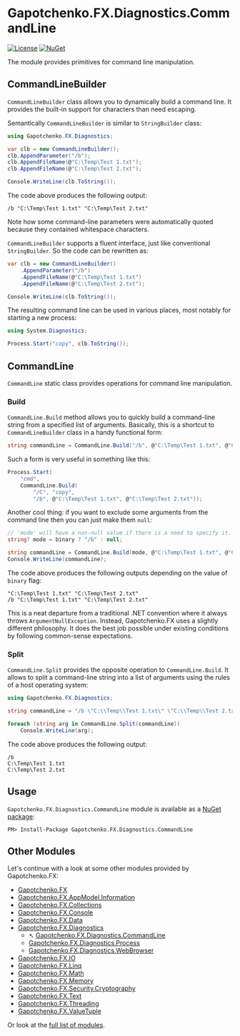 ﻿# Gapotchenko.FX.Diagnostics.CommandLine

[![License](https://img.shields.io/badge/license-MIT-green.svg)](../../LICENSE)
[![NuGet](https://img.shields.io/nuget/v/Gapotchenko.FX.Diagnostics.CommandLine.svg)](https://www.nuget.org/packages/Gapotchenko.FX.Diagnostics.CommandLine)

The module provides primitives for command line manipulation.

## CommandLineBuilder

`CommandLineBuilder` class allows you to dynamically build a command line.
It provides the built-in support for characters than need escaping.

Semantically `CommandLineBuilder` is similar to `StringBuilder` class:

``` C#
using Gapotchenko.FX.Diagnostics;

var clb = new CommandLineBuilder();
clb.AppendParameter("/b");
clb.AppendFileName(@"C:\Temp\Test 1.txt");
clb.AppendFileName(@"C:\Temp\Test 2.txt");

Console.WriteLine(clb.ToString());
```

The code above produces the following output:

```
/b "C:\Temp\Test 1.txt" "C:\Temp\Test 2.txt"
```

Note how some command-line parameters were automatically quoted because they contained whitespace characters.

`CommandLineBuilder` supports a fluent interface, just like conventional `StringBuilder`.
So the code can be rewritten as:

``` C#
var clb = new CommandLineBuilder()
    .AppendParameter("/b")
    .AppendFileName(@"C:\Temp\Test 1.txt")
    .AppendFileName(@"C:\Temp\Test 2.txt");

Console.WriteLine(clb.ToString());
```

The resulting command line can be used in various places, most notably for starting a new process:

``` C#
using System.Diagnostics;

Process.Start("copy", clb.ToString());
```

## CommandLine

`CommandLine` static class provides operations for command line manipulation.

### Build

`CommandLine.Build` method allows you to quickly build a command-line string from a specified list of arguments.
Basically, this is a shortcut to `CommandLineBuilder` class in a handy functional form:

``` C#
string commandLine = CommandLine.Build("/b", @"C:\Temp\Test 1.txt", @"C:\Temp\Test 2.txt");
```

Such a form is very useful in something like this:

``` C#
Process.Start(
    "cmd",
    CommandLine.Build(
        "/C", "copy",
        "/b", @"C:\Temp\Test 1.txt", @"C:\Temp\Test 2.txt"));
```

Another cool thing: if you want to exclude some arguments from the command line then you can just make them `null`:

``` C#
// 'mode' will have a non-null value if there is a need to specify it.
string? mode = binary ? "/b" : null;

string commandLine = CommandLine.Build(mode, @"C:\Temp\Test 1.txt", @"C:\Temp\Test 2.txt");
Console.WriteLine(commandLine);
```

The code above produces the following outputs depending on the value of `binary` flag:

```
"C:\Temp\Test 1.txt" "C:\Temp\Test 2.txt"
/b "C:\Temp\Test 1.txt" "C:\Temp\Test 2.txt"
```

This is a neat departure from a traditional .NET convention where it always throws `ArgumentNullException`.
Instead, Gapotchenko.FX uses a slightly different philosophy.
It does the best job possible under existing conditions by following common-sense expectations.

### Split

`CommandLine.Split` provides the opposite operation to `CommandLine.Build`.
It allows to split a command-line string into a list of arguments using the rules of a host operating system:

``` C#
using Gapotchenko.FX.Diagnostics;

string commandLine = "/b \"C:\\Temp\\Test 1.txt\" \"C:\\Temp\\Test 2.txt\"";

foreach (string arg in CommandLine.Split(commandLine))
    Console.WriteLine(arg);
```

The code above produces the following output:

```
/b
C:\Temp\Test 1.txt
C:\Temp\Test 2.txt
```

## Usage

`Gapotchenko.FX.Diagnostics.CommandLine` module is available as a [NuGet package](https://nuget.org/packages/Gapotchenko.FX.Diagnostics.CommandLine):

```
PM> Install-Package Gapotchenko.FX.Diagnostics.CommandLine
```

## Other Modules

Let's continue with a look at some other modules provided by Gapotchenko.FX:

- [Gapotchenko.FX](../Gapotchenko.FX)
- [Gapotchenko.FX.AppModel.Information](../Gapotchenko.FX.AppModel.Information)
- [Gapotchenko.FX.Collections](../Gapotchenko.FX.Collections)
- [Gapotchenko.FX.Console](../Gapotchenko.FX.Console)
- [Gapotchenko.FX.Data](../Data/Encoding/Gapotchenko.FX.Data.Encoding)
- [Gapotchenko.FX.Diagnostics](#)
  - &#x27B4; [Gapotchenko.FX.Diagnostics.CommandLine](../Gapotchenko.FX.Diagnostics.CommandLine)
  - [Gapotchenko.FX.Diagnostics.Process](../Gapotchenko.FX.Diagnostics.Process)
  - [Gapotchenko.FX.Diagnostics.WebBrowser](../Gapotchenko.FX.Diagnostics.WebBrowser)
- [Gapotchenko.FX.IO](../Gapotchenko.FX.IO)
- [Gapotchenko.FX.Linq](../Gapotchenko.FX.Linq)
- [Gapotchenko.FX.Math](../Gapotchenko.FX.Math)
- [Gapotchenko.FX.Memory](../Gapotchenko.FX.Memory)
- [Gapotchenko.FX.Security.Cryptography](../Gapotchenko.FX.Security.Cryptography)
- [Gapotchenko.FX.Text](../Gapotchenko.FX.Text)
- [Gapotchenko.FX.Threading](../Gapotchenko.FX.Threading)
- [Gapotchenko.FX.ValueTuple](../Gapotchenko.FX.ValueTuple)

Or look at the [full list of modules](..#available-modules).
